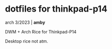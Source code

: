 # dotfiles for thinkpad-p14
arch 3/2023
| **amby**

DWM + Arch Rice for Thinkpad-P14

Desktop rice not atm.
